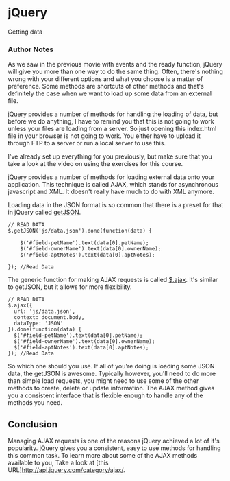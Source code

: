 <!-- .slide: data-state="title" -->
# jQuery
Getting data

### Author Notes

As we saw in the previous movie with events and the ready function, jQuery will give you more than one way to do the same thing. Often, there's nothing wrong with your different options and what you choose is a matter of preference. Some methods are shortcuts of other methods and that's definitely the case when we want to load up some data from an external file.

jQuery provides a number of methods for handling the loading of data, but before we do anything, I have to remind you that this is not going to work unless your files are loading from a server. So just opening this index.html file in your browser is not going to work. You either have to upload it through FTP to a server or run a local server to use this.

I've already set up everything for you previously, but make sure that you take a look at the video on using the exercises for this course.

jQuery provides a number of methods for loading external data onto your application. This technique is called AJAX, which stands for asynchronous javascript and XML. It doesn't really have much to do with XML anymore.

Loading data in the JSON format is so common that there is a preset for that in jQuery called [getJSON](http://api.jquery.com/jQuery.getJSON/).

```
// READ DATA
$.getJSON('js/data.json').done(function(data) {

    $('#field-petName').text(data[0].petName);
    $('#field-ownerName').text(data[0].ownerName);
    $('#field-aptNotes').text(data[0].aptNotes);

}); //Read Data
```

The generic function for making AJAX requests is called [$.ajax](http://api.jquery.com/jQuery.ajax/). It's similar to getJSON, but it allows for more flexibility.

```
// READ DATA
$.ajax({
  url: 'js/data.json',
  context: document.body,
  dataType: 'JSON'
}).done(function(data) {
  $('#field-petName').text(data[0].petName);
  $('#field-ownerName').text(data[0].ownerName);
  $('#field-aptNotes').text(data[0].aptNotes);
}); //Read Data
```

So which one should you use. If all of you're doing is loading some JSON data, the getJSON is awesome. Typically however, you'll need to do more than simple load requests, you might need to use some of the other methods to create, delete or update information. The AJAX method gives you a consistent interface that is flexible enough to handle any of the methods you need.

## Conclusion
Managing AJAX requests is one of the reasons jQuery achieved a lot of it's popularity. jQuery gives you a consistent, easy to use methods for handling this common task. To learn more about some of the AJAX methods available to you, Take a look at [this URL]http://api.jquery.com/category/ajax/.
